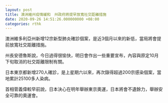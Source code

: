 ```yaml
---
layout: post
title: 澳洲維州疫情緩和　州政府將提早放寬社交距離措施
date: 2020-09-26 14:51:26.000000000 +08:00
categories: rthk
---
```


澳洲維多利亞州新增12宗新型肺炎確診個案，是近3個月以來的新低，當局將會提前放寬社交距離措施。

州長安德魯斯說，今日過得很愉快，明日會作出一些重要宣布，內容與原定10月下旬取消的社交距離限制有關。

日本東京都新增270人確診，是上星期六以來，再次錄得超過200宗感染個案，當地累計25100多人染病。

首相菅義偉較早前說，日本決心在明年舉辦東京奧運，日本將會不遺餘力，舉辦安全可靠的奧運會。
